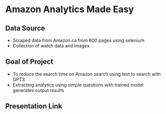 

# Amazon Analytics Made Easy
## Data Source
- Scraped data from Amazon.ca from 800 pages using selenium 
- Collection of watch data and images

## Goal of Project
- To reduce the search time on Amazon search using text to search with GPT3
- Extracting analytics using simple questions with trained model generates output results

## Presentation Link




